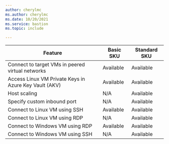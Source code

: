 ```yaml
---
author: cherylmc
ms.author: cherylmc
ms.date: 10/20/2021
ms.service: bastion
ms.topic: include

---
```


| Feature | Basic SKU | Standard SKU |
|---|---|---|
| Connect to target VMs in peered virtual networks | Available | Available |
| Access Linux VM Private Keys in Azure Key Vault (AKV) | Available | Available |
| Host scaling | N/A | Available |
| Specify custom inbound port | N/A | Available|
| Connect to Linux VM using SSH | Available | Available|
| Connect to Linux VM using RDP | N/A| Available|
| Connect to Windows VM using RDP | Available | Available|
| Connect to Windows VM using SSH | N/A | Available|
